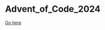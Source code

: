 # Advent_of_Code_2024

[Go here](https://github.com/jdelles/Advent_of_Code_2024/blob/main/src/main/kotlin/Day1/HistorianHisteria/Solution.kt)
